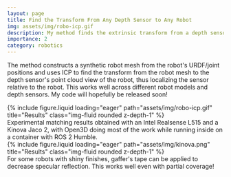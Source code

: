 ```yaml
---
layout: page
title: Find the Transform From Any Depth Sensor to Any Robot
img: assets/img/robo-icp.gif
description: My method finds the extrinsic transform from a depth sensor to a robot from a single view that includes rotationally unique robot features. This is useful for obtaining point clouds in the robot's base frame, for egocentric and external depth sensor placements.
importance: 2
category: robotics
--- 
```


The method constructs a synthetic robot mesh from the robot's URDF/joint positions and uses ICP to find the transform from the robot mesh to the depth sensor's point cloud view of the robot, thus localizing the sensor relative to the robot. This works well across different robot models and depth sensors. My code will hopefully be released soon!

<div class="row">
    <div class="col-sm mt-3 mt-md-0">
        {% include figure.liquid loading="eager" path="assets/img/robo-icp.gif" title="Results" class="img-fluid rounded z-depth-1" %}
    </div>
</div>
<div class="caption">
    Experimental matching results obtained with an Intel Realsense L515 and a Kinova Jaco 2, with Open3D doing most of the work while running inside on a container with ROS 2 Humble.
</div>



<div class="row">
    <div class="col-sm mt-3 mt-md-0">
        {% include figure.liquid loading="eager" path="assets/img/kinova.png" title="Results" class="img-fluid rounded z-depth-1" %}
    </div>
</div>
<div class="caption">
    For some robots with shiny finishes, gaffer's tape can be applied to decrease specular reflection. This works well even with partial coverage!
</div>